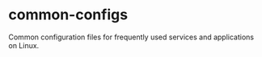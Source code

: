 # common-configs
Common configuration files for frequently used services and applications on Linux.


